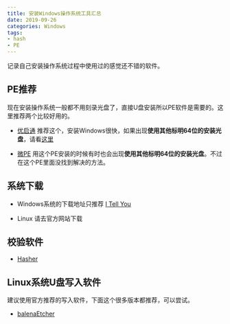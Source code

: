 ```yaml
---
title: 安装Windows操作系统工具汇总
date: 2019-09-26
categories: Windows
tags:
- hash
- PE
---
```


记录自己安装操作系统过程中使用过的感觉还不错的软件。

## PE推荐

现在安装操作系统一般都不用刻录光盘了，直接U盘安装所以PE软件是需要的。这里推荐两个比较好用的。

<!--more-->

- [优启通](https://www.itsk.com/thread-401184-1-1.html) 推荐这个，安装Windows很快，如果出现**使用其他标明64位的安装光盘**，请看[这里](https://aoenian.github.io/2019/02/13/install-win10/)

- [微PE](http://www.wepe.com.cn/) 用这个PE安装的时候有时也会出现**使用其他标明64位的安装光盘**。不过在这个PE里面没找到解决的方法。

## 系统下载

- Windows系统的下载地址只推荐 [I Tell You](http://msdn.itellyou.cn/)

- Linux 请去官方网站下载

## 校验软件

- [Hasher](http://www.den4b.com/products/hasher)

## Linux系统U盘写入软件

建议使用官方推荐的写入软件，下面这个很多版本都推荐，可以尝试。

- [balenaEtcher](https://www.balena.io/etcher/)

